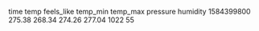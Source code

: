 time temp feels_like temp_min temp_max pressure humidity
1584399800 	 275.38 	 268.34 	 274.26 	 277.04 	 1022 	 55 

 	  	  	  	  	  	  

